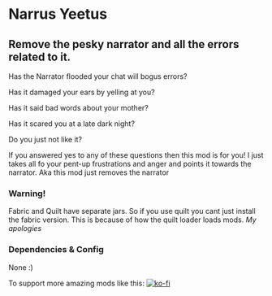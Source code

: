 # Narrus Yeetus
Remove the pesky narrator and all the errors related to it.
---

Has the Narrator flooded your chat will bogus errors?

Has it damaged your ears by yelling at you?

Has it said bad words about your mother?

Has it scared you at a late dark night?

Do you just not like it?

If you answered yes to any of these questions then this mod is for you!
I just takes all fo your pent-up frustrations and anger and points it towards the narrator.
Aka this mod just removes the narrator

### Warning!
Fabric and Quilt have separate jars.
So if you use quilt you cant just install the fabric version.
This is because of how the quilt loader loads mods. *My apologies*


### Dependencies & Config
None :)

To support more amazing mods like this:
[![ko-fi](https://ko-fi.com/img/githubbutton_sm.svg)](https://ko-fi.com/M4M7DWJCH)